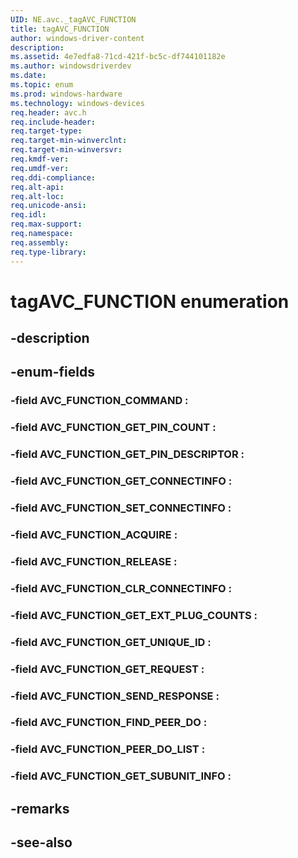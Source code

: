 ```yaml
---
UID: NE.avc._tagAVC_FUNCTION
title: tagAVC_FUNCTION
author: windows-driver-content
description: 
ms.assetid: 4e7edfa8-71cd-421f-bc5c-df744101182e
ms.author: windowsdriverdev
ms.date: 
ms.topic: enum
ms.prod: windows-hardware
ms.technology: windows-devices
req.header: avc.h
req.include-header:
req.target-type:
req.target-min-winverclnt:
req.target-min-winversvr:
req.kmdf-ver:
req.umdf-ver:
req.ddi-compliance:
req.alt-api:
req.alt-loc:
req.unicode-ansi:
req.idl:
req.max-support:
req.namespace:
req.assembly:
req.type-library:
---
```


# tagAVC_FUNCTION enumeration

## -description



## -enum-fields

### -field AVC_FUNCTION_COMMAND : 
### -field AVC_FUNCTION_GET_PIN_COUNT : 
### -field AVC_FUNCTION_GET_PIN_DESCRIPTOR : 
### -field AVC_FUNCTION_GET_CONNECTINFO : 
### -field AVC_FUNCTION_SET_CONNECTINFO : 
### -field AVC_FUNCTION_ACQUIRE : 
### -field AVC_FUNCTION_RELEASE : 
### -field AVC_FUNCTION_CLR_CONNECTINFO : 
### -field AVC_FUNCTION_GET_EXT_PLUG_COUNTS : 
### -field AVC_FUNCTION_GET_UNIQUE_ID : 
### -field AVC_FUNCTION_GET_REQUEST : 
### -field AVC_FUNCTION_SEND_RESPONSE : 
### -field AVC_FUNCTION_FIND_PEER_DO : 
### -field AVC_FUNCTION_PEER_DO_LIST : 
### -field AVC_FUNCTION_GET_SUBUNIT_INFO : 

## -remarks

## -see-also